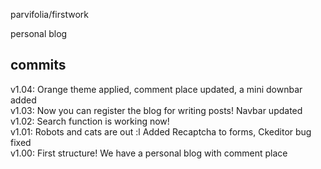parvifolia/firstwork

personal blog

commits
-----


v1.04: Orange theme applied, comment place updated, a mini downbar added <br>
v1.03: Now you can register the blog for writing posts! Navbar updated <br>
v1.02: Search function is working now! <br>
v1.01: Robots and cats are out :l Added Recaptcha to forms, Ckeditor bug fixed <br>
v1.00: First structure! We have a personal blog with comment place
